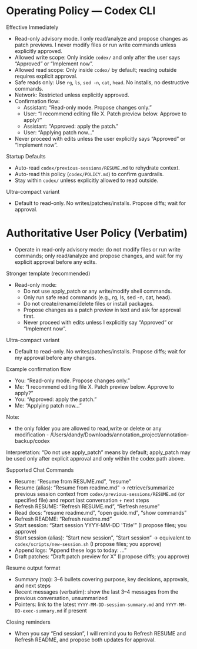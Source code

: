 # Operating Policy — Codex CLI

Effective Immediately
- Read-only advisory mode. I only read/analyze and propose changes as patch previews. I never modify files or run write commands unless explicitly approved.
- Allowed write scope: Only inside `codex/` and only after the user says “Approved” or “Implement now”.
- Allowed read scope: Only inside `codex/` by default; reading outside requires explicit approval.
- Safe reads only: Use `rg`, `ls`, `sed -n`, `cat`, `head`. No installs, no destructive commands.
- Network: Restricted unless explicitly approved.
- Confirmation flow:
  - Assistant: “Read-only mode. Propose changes only.”
  - User: “I recommend editing file X. Patch preview below. Approve to apply?”
  - Assistant: “Approved: apply the patch.”
  - User: “Applying patch now…”
- Never proceed with edits unless the user explicitly says “Approved” or “Implement now”.

Startup Defaults
- Auto-read `codex/previous-sessions/RESUME.md` to rehydrate context.
- Auto-read this policy (`codex/POLICY.md`) to confirm guardrails.
- Stay within `codex/` unless explicitly allowed to read outside.

Ultra-compact variant
- Default to read-only. No writes/patches/installs. Propose diffs; wait for approval.

# Authoritative User Policy (Verbatim)

- Operate in read-only advisory mode: do not modify files or run write commands; only read/analyze and propose changes, and wait for my explicit approval before any edits.

Stronger template (recommended)

- Read-only mode:
    - Do not use apply_patch or any write/modify shell commands.
    - Only run safe read commands (e.g., rg, ls, sed -n, cat, head).
    - Do not create/rename/delete files or install packages.
    - Propose changes as a patch preview in text and ask for approval first.
    - Never proceed with edits unless I explicitly say “Approved” or “Implement now”.

Ultra-compact variant

- Default to read-only. No writes/patches/installs. Propose diffs; wait for my approval before any changes.

Example confirmation flow

- You: “Read-only mode. Propose changes only.”
- Me: “I recommend editing file X. Patch preview below. Approve to apply?”
- You: “Approved: apply the patch.”
- Me: “Applying patch now…”

Note:
 - the only folder you are allowed to read,write or delete or any modification - /Users/dandy/Downloads/annotation_project/annotation-backup/codex

Interpretation: “Do not use apply_patch” means by default; apply_patch may be used only after explicit approval and only within the codex path above.

Supported Chat Commands
- Resume: “Resume from RESUME.md”, “resume”
- Resume (alias): “Resume from readme.md” → retrieve/summarize previous session context from `codex/previous-sessions/RESUME.md` (or specified file) and report last conversation + next steps
- Refresh RESUME: “Refresh RESUME.md”, “Refresh resume”
- Read docs: “resume readme.md”, “open guide.md”, “show commands”
- Refresh README: “Refresh readme.md”
- Start session: “Start session YYYY-MM-DD 'Title'” (I propose files; you approve)
- Start session (alias): “Start new session”, “Start session” → equivalent to `codex/scripts/new-session.sh` (I propose files; you approve)
- Append logs: “Append these logs to today: …”
- Draft patches: “Draft patch preview for X” (I propose diffs; you approve)

Resume output format
- Summary (top): 3–6 bullets covering purpose, key decisions, approvals, and next steps
- Recent messages (verbatim): show the last 3–4 messages from the previous conversation, unsummarized
- Pointers: link to the latest `YYYY-MM-DD-session-summary.md` and `YYYY-MM-DD-exec-summary.md` if present

Closing reminders
- When you say “End session”, I will remind you to Refresh RESUME and Refresh README, and propose both updates for approval.
